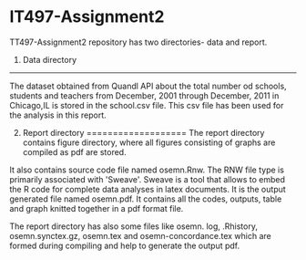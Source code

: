 IT497-Assignment2
=================

TT497-Assignment2 repository has two directories- data and report.

1) Data directory
-------------------
The dataset obtained from Quandl API about the total number od schools, students and teachers from December, 2001 through December, 2011 in Chicago,IL is stored in the school.csv file. This csv file has been used for the analysis in this report.

2) Report directory
===================
The report directory contains figure directory, where all figures consisting of graphs are compiled as pdf are stored.

It also contains source code file named osemn.Rnw. The RNW file type is primarily associated with 'Sweave'. Sweave is a tool that allows to embed the R code for complete data analyses in latex documents. 
It is the output generated file named osemn.pdf. It contains all the codes, outputs, table and graph knitted together in a pdf format file.

The report directory has also some files like osemn. log, .Rhistory, osemn.synctex.gz, osemn.tex  and osemn-concordance.tex which are formed during compiling and help to generate the output pdf.

